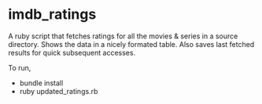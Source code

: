 imdb_ratings
============

A ruby script that fetches ratings for all the movies & series in a source directory. Shows the data in a nicely formated table. Also saves last fetched results for quick subsequent accesses.

To run,

- bundle install
- ruby updated_ratings.rb
